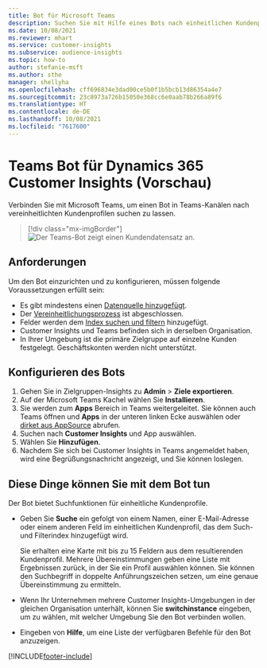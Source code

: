 ```yaml
---
title: Bot für Microsoft Teams
description: Suchen Sie mit Hilfe eines Bots nach einheitlichen Kundenprofilen in Microsoft Teams.
ms.date: 10/08/2021
ms.reviewer: mhart
ms.service: customer-insights
ms.subservice: audience-insights
ms.topic: how-to
author: stefanie-msft
ms.author: sthe
manager: shellyha
ms.openlocfilehash: cff696834e3dad00ce5b0f1b5bcb13d86354a4e7
ms.sourcegitcommit: 23c8973a726b15050e368cc6e0aab78b266a89f6
ms.translationtype: HT
ms.contentlocale: de-DE
ms.lasthandoff: 10/08/2021
ms.locfileid: "7617600"
---
```

# <a name="teams-bot-for-dynamics-365-customer-insights-preview"></a>Teams Bot für Dynamics 365 Customer Insights (Vorschau)

Verbinden Sie mit Microsoft Teams, um einen Bot in Teams-Kanälen nach vereinheitlichten Kundenprofilen suchen zu lassen.

> [!div class="mx-imgBorder"]
> ![Der Teams-Bot zeigt einen Kundendatensatz an.](media/teams-bot.png "Teams Bot zeigt einen Kundendatensatz an")

## <a name="prerequisites"></a>Anforderungen

Um den Bot einzurichten und zu konfigurieren, müssen folgende Voraussetzungen erfüllt sein:

- Es gibt mindestens einen [Datenquelle hinzugefügt](data-sources.md).
- Der [Vereinheitlichungsprozess](data-unification.md) ist abgeschlossen.
- Felder werden dem [Index suchen und filtern](search-filter-index.md) hinzugefügt.
- Customer Insights und Teams befinden sich in derselben Organisation.
- In Ihrer Umgebung ist die primäre Zielgruppe auf einzelne Kunden festgelegt. Geschäftskonten werden nicht unterstützt.

## <a name="configure-the-bot"></a>Konfigurieren des Bots

1. Gehen Sie in Zielgruppen-Insights zu **Admin** > **Ziele exportieren**.
1. Auf der Microsoft Teams Kachel wählen Sie **Installieren**.
1. Sie werden zum **Apps** Bereich in Teams weitergeleitet. Sie können auch Teams öffnen und **Apps** in der unteren linken Ecke auswählen oder [dirket aus AppSource](https://go.microsoft.com/fwlink/?linkid=2124104) abrufen.
1. Suchen nach **Customer Insights** und App auswählen.
1. Wählen Sie **Hinzufügen**.
1. Nachdem Sie sich bei Customer Insights in Teams angemeldet haben, wird eine Begrüßungsnachricht angezeigt, und Sie können loslegen.

## <a name="things-you-can-do-with-the-bot"></a>Diese Dinge können Sie mit dem Bot tun

Der Bot bietet Suchfunktionen für einheitliche Kundenprofile.

- Geben Sie **Suche** ein gefolgt von einem Namen, einer E-Mail-Adresse oder einem anderen Feld im einheitlichen Kundenprofil, das dem Such- und Filterindex hinzugefügt wird.

  Sie erhalten eine Karte mit bis zu 15 Feldern aus dem resultierenden Kundenprofil. Mehrere Übereinstimmungen geben eine Liste mit Ergebnissen zurück, in der Sie ein Profil auswählen können. Sie können den Suchbegriff in doppelte Anführungszeichen setzen, um eine genaue Übereinstimmung zu ermitteln.

- Wenn Ihr Unternehmen mehrere Customer Insights-Umgebungen in der gleichen Organisation unterhält, können Sie **switchinstance** eingeben, um zu wählen, mit welcher Umgebung Sie den Bot verbinden wollen.

- Eingeben von **Hilfe**, um eine Liste der verfügbaren Befehle für den Bot anzuzeigen.  


[!INCLUDE[footer-include](../includes/footer-banner.md)]